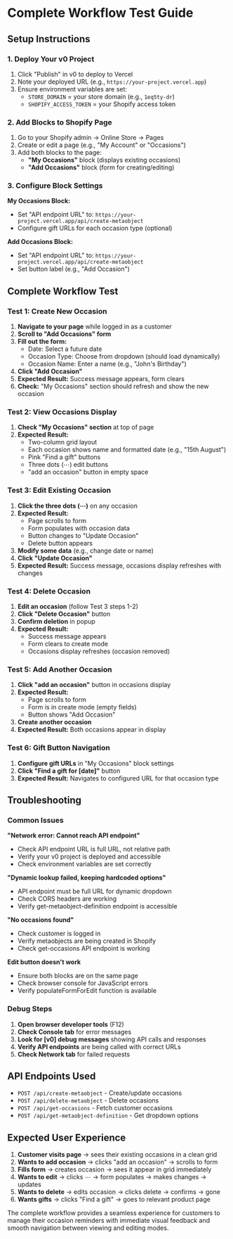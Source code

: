 # Complete Workflow Test Guide

## Setup Instructions

### 1. Deploy Your v0 Project
1. Click "Publish" in v0 to deploy to Vercel
2. Note your deployed URL (e.g., `https://your-project.vercel.app`)
3. Ensure environment variables are set:
   - `STORE_DOMAIN` = your store domain (e.g., `1eq5ty-dr`)
   - `SHOPIFY_ACCESS_TOKEN` = your Shopify access token

### 2. Add Blocks to Shopify Page
1. Go to your Shopify admin → Online Store → Pages
2. Create or edit a page (e.g., "My Account" or "Occasions")
3. Add both blocks to the page:
   - **"My Occasions"** block (displays existing occasions)
   - **"Add Occasions"** block (form for creating/editing)

### 3. Configure Block Settings
**My Occasions Block:**
- Set "API endpoint URL" to: `https://your-project.vercel.app/api/create-metaobject`
- Configure gift URLs for each occasion type (optional)

**Add Occasions Block:**
- Set "API endpoint URL" to: `https://your-project.vercel.app/api/create-metaobject`
- Set button label (e.g., "Add Occasion")

## Complete Workflow Test

### Test 1: Create New Occasion
1. **Navigate to your page** while logged in as a customer
2. **Scroll to "Add Occasions" form**
3. **Fill out the form:**
   - Date: Select a future date
   - Occasion Type: Choose from dropdown (should load dynamically)
   - Occasion Name: Enter a name (e.g., "John's Birthday")
4. **Click "Add Occasion"**
5. **Expected Result:** Success message appears, form clears
6. **Check:** "My Occasions" section should refresh and show the new occasion

### Test 2: View Occasions Display
1. **Check "My Occasions" section** at top of page
2. **Expected Result:** 
   - Two-column grid layout
   - Each occasion shows name and formatted date (e.g., "15th August")
   - Pink "Find a gift" buttons
   - Three dots (⋯) edit buttons
   - "add an occasion" button in empty space

### Test 3: Edit Existing Occasion
1. **Click the three dots (⋯)** on any occasion
2. **Expected Result:** 
   - Page scrolls to form
   - Form populates with occasion data
   - Button changes to "Update Occasion"
   - Delete button appears
3. **Modify some data** (e.g., change date or name)
4. **Click "Update Occasion"**
5. **Expected Result:** Success message, occasions display refreshes with changes

### Test 4: Delete Occasion
1. **Edit an occasion** (follow Test 3 steps 1-2)
2. **Click "Delete Occasion"** button
3. **Confirm deletion** in popup
4. **Expected Result:** 
   - Success message appears
   - Form clears to create mode
   - Occasions display refreshes (occasion removed)

### Test 5: Add Another Occasion
1. **Click "add an occasion"** button in occasions display
2. **Expected Result:** 
   - Page scrolls to form
   - Form is in create mode (empty fields)
   - Button shows "Add Occasion"
3. **Create another occasion**
4. **Expected Result:** Both occasions appear in display

### Test 6: Gift Button Navigation
1. **Configure gift URLs** in "My Occasions" block settings
2. **Click "Find a gift for [date]"** button
3. **Expected Result:** Navigates to configured URL for that occasion type

## Troubleshooting

### Common Issues

**"Network error: Cannot reach API endpoint"**
- Check API endpoint URL is full URL, not relative path
- Verify your v0 project is deployed and accessible
- Check environment variables are set correctly

**"Dynamic lookup failed, keeping hardcoded options"**
- API endpoint must be full URL for dynamic dropdown
- Check CORS headers are working
- Verify get-metaobject-definition endpoint is accessible

**"No occasions found"**
- Check customer is logged in
- Verify metaobjects are being created in Shopify
- Check get-occasions API endpoint is working

**Edit button doesn't work**
- Ensure both blocks are on the same page
- Check browser console for JavaScript errors
- Verify populateFormForEdit function is available

### Debug Steps

1. **Open browser developer tools** (F12)
2. **Check Console tab** for error messages
3. **Look for [v0] debug messages** showing API calls and responses
4. **Verify API endpoints** are being called with correct URLs
5. **Check Network tab** for failed requests

## API Endpoints Used

- `POST /api/create-metaobject` - Create/update occasions
- `POST /api/delete-metaobject` - Delete occasions  
- `POST /api/get-occasions` - Fetch customer occasions
- `POST /api/get-metaobject-definition` - Get dropdown options

## Expected User Experience

1. **Customer visits page** → sees their existing occasions in a clean grid
2. **Wants to add occasion** → clicks "add an occasion" → scrolls to form
3. **Fills form** → creates occasion → sees it appear in grid immediately
4. **Wants to edit** → clicks ⋯ → form populates → makes changes → updates
5. **Wants to delete** → edits occasion → clicks delete → confirms → gone
6. **Wants gifts** → clicks "Find a gift" → goes to relevant product page

The complete workflow provides a seamless experience for customers to manage their occasion reminders with immediate visual feedback and smooth navigation between viewing and editing modes.
